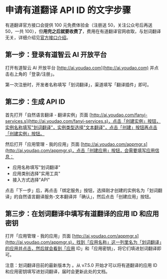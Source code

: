 # 申请有道翻译 API ID 的文字步骤

有道翻译官方接口会提供 100 元免费体验金（注册送 50，关注公众号后再送 50，一共 100），但**用完之后就要收费了**，费用在有道翻译官网收取，与划词翻译无关，详细介绍见[官方接口介绍](use-official-api.html)。

## 第一步：登录有道智云 AI 开放平台

打开有道智云 AI 开放平台 [http://ai.youdao.com](http://ai.youdao.com) 并点击右上角的「登录/注册」。

第一次注册时，开发者名称填写「划词翻译」，渠道填写「翻译插件」即可。

## 第二步：生成 API ID

首先打开「自然语言翻译 - 翻译实例」页面 [http://ai.youdao.com/fanyi-services.s](http://ai.youdao.com/fanyi-services.s)，点击「创建实例」按钮，实例名称填写"划词翻译"，实例类型选择"文本翻译"，点击「创建」按钮再点击「创建实例」按钮。

然后打开「应用管理 - 我的应用」页面 [http://ai.youdao.com/appmgr.s](http://ai.youdao.com/appmgr.s)，点击「创建应用」按钮，会需要填写应用信息：

- 应用名称填写"划词翻译"
- 应用类别选择"实用工具"
- 接入方式选择"API"

点击「下一步」后，再点击「绑定服务」按钮，选择刚才创建的实例名为「划词翻译」的自然语言翻译服务-文本翻译并「确认」，然后点击「创建应用」按钮。

## 第三步：在划词翻译中填写有道翻译的应用 ID 和应用密钥

打开「应用管理 - 我的应用」页面 [http://ai.youdao.com/appmgr.s](http://ai.youdao.com/appmgr.s)，找到「应用名称」这一列里名为「划词翻译」的应用并点击，然后就会看到「应用 ID」和「应用密钥」，将它们填进划词翻译即可。

注意：划词翻译目前的最新版本为 <LatestVersion />。从 v7.5.0 开始才可以将有道翻译的应用 ID 和应用密钥填写进划词翻译，届时会更新此处的文档。